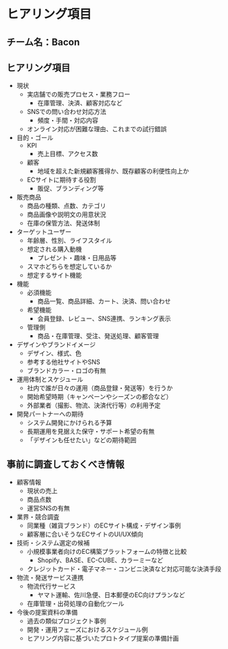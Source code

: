 # ヒアリング項目

## チーム名：Bacon

## ヒアリング項目
- 現状
  - 実店舗での販売プロセス・業務フロー
    - 在庫管理、決済、顧客対応など
  - SNSでの問い合わせ対応方法
    - 頻度・手間・対応内容
  - オンライン対応が困難な理由、これまでの試行錯誤
- 目的・ゴール
  - KPI
    -  売上目標、アクセス数
  - 顧客
    - 地域を超えた新規顧客獲得か、既存顧客の利便性向上か
  -  ECサイトに期待する役割
     -  販促、ブランディング等
- 販売商品
  - 商品の種類、点数、カテゴリ
  - 商品画像や説明文の用意状況
  - 在庫の保管方法、発送体制
- ターゲットユーザー
  -  年齢層、性別、ライフスタイル
  -  想定される購入動機
     -  プレゼント・趣味・日用品等 
  -  スマホどちらを想定しているか
  -  想定するサイト機能
-  機能
   -  必須機能
       - 商品一覧、商品詳細、カート、決済、問い合わせ
     - 希望機能
       - 会員登録、レビュー、SNS連携、ランキング表示
     - 管理側
       - 商品・在庫管理、受注、発送処理、顧客管理
- デザインやブランドイメージ
  - デザイン、様式、色    
  - 参考する他社サイトやSNS
  - ブランドカラー・ロゴの有無
- 運用体制とスケジュール
  - 社内で誰が日々の運用（商品登録・発送等）を行うか
  - 開始希望時期（キャンペーンやシーズンの都合など）
  - 外部業者（撮影、物流、決済代行等）の利用予定
- 開発パートナーへの期待
  - システム開発にかけられる予算
  - 長期運用を見据えた保守・サポート希望の有無
  -  「デザインも任せたい」などの期待範囲

## 事前に調査しておくべき情報
- 顧客情報
  - 現状の売上
  - 商品点数
  - 運営SNSの有無
- 業界・競合調査
  - 同業種（雑貨ブランド）のECサイト構成・デザイン事例
  - 顧客層に合いそうなECサイトのUI/UX傾向
- 技術・システム選定の候補
  - 小規模事業者向けのEC構築プラットフォームの特徴と比較
    - Shopify、BASE、EC-CUBE、カラーミーなど
  - クレジットカード・電子マネー・コンビニ決済など対応可能な決済手段
- 物流・発送サービス連携
  - 物流代行サービス
    - ヤマト運輸、佐川急便、日本郵便のEC向けプランなど
  - 在庫管理・出荷処理の自動化ツール
- 今後の提案資料の準備
  - 過去の類似プロジェクト事例
  - 開発・運用フェーズにおけるスケジュール例
  - ヒアリング内容に基づいたプロトタイプ提案の準備計画